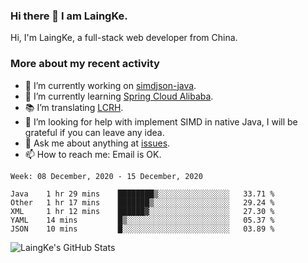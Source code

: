 ### Hi there 👋 I am LaingKe.

Hi, I'm LaingKe, a full-stack web developer from China.

### More about my recent activity

- 🔭 I’m currently working on [simdjson-java](https://github.com/laingke/simdjson-java).
- 🌱 I’m currently learning [Spring Cloud Alibaba](https://github.com/alibaba/spring-cloud-alibaba).
- :books: I’m translating [LCRH](https://github.com/LCTT/LCRH).
- 🤔 I’m looking for help with implement SIMD in native Java, I will be grateful if you can leave any idea.
- 💬 Ask me about anything at [issues](https://github.com/laingke/laingke/issues).
- 📫 How to reach me: Email is OK.

<!--START_SECTION:waka-->
```text
Week: 08 December, 2020 - 15 December, 2020

Java    1 hr 29 mins    ████████▒░░░░░░░░░░░░░░░░   33.71 % 
Other   1 hr 17 mins    ███████▒░░░░░░░░░░░░░░░░░   29.24 % 
XML     1 hr 12 mins    ██████▓░░░░░░░░░░░░░░░░░░   27.30 % 
YAML    14 mins         █▒░░░░░░░░░░░░░░░░░░░░░░░   05.37 % 
JSON    10 mins         █░░░░░░░░░░░░░░░░░░░░░░░░   03.89 % 
```
<!--END_SECTION:waka-->

![LaingKe's GitHub Stats](https://github-readme-stats.vercel.app/api?username=laingke&show_icons=true&theme=nightowl&count_private=true)

